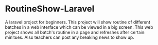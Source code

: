# RoutineShow-Laravel
A laravel project for beginners. This project will show routine of different batches in a web interface which can be viewed in a big screen. This web project shows all batch's routine in a page and refreshes after certain minitues. Also teachers can post any breaking news to show up.
